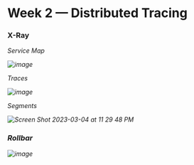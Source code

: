 # Week 2 — Distributed Tracing


### X-Ray

<em>Service Map<em>

![image](https://user-images.githubusercontent.com/2639639/222941573-ffb7afd6-a87d-4f6c-96c5-41770f1ae4d8.png)

Traces

![image](https://user-images.githubusercontent.com/2639639/222941189-c7d145e8-829c-408c-bbf3-1a8faec8e036.png)

Segments

![Screen Shot 2023-03-04 at 11 29 48 PM](https://user-images.githubusercontent.com/2639639/222941790-42283cae-9228-4829-83d8-f81aa9ad7641.png)


### Rollbar

![image](https://user-images.githubusercontent.com/2639639/223310644-c7ad0d2d-f885-4214-b84e-a6a8eab2c219.png)


